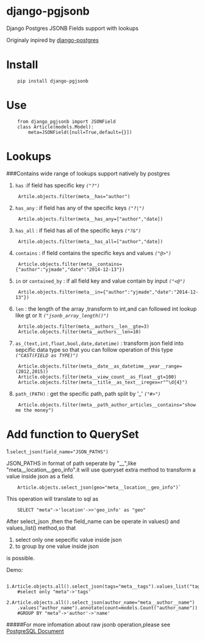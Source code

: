 # django-pgjsonb
Django Postgres JSONB Fields support with lookups

Originaly inpired by [django-postgres](https://bitbucket.org/schinckel/django-postgres/)

Install
=======
		pip install django-pgjsonb

Use
===
		from django_pgjsonb import JSONField
		class Article(models.Model):
			meta=JSONField([null=True,default={}])
			
Lookups
=======
###Contains wide range of lookups support natively by postgres

1. `has` :if field has specific key *`("?")`*

        Artile.objects.filter(meta__has="author")
2. `has_any` : if field has any of the specific keys *`("?|")`*

		Artile.objects.filter(meta__has_any=["author","date])
3. `has_all` : if field has all of the specific keys *`("?&")`*
		
		Artile.objects.filter(meta__has_all=["author","date])
4. `contains` : if field contains the specific keys and values *`("@>")`*

		Article.objects.filter(meta__contains={"author":"yjmade","date":"2014-12-13"})
5. `in` or `contained_by` : if all field key and value  contain by input *`("<@")`*

		Artile.objects.filter(meta__in={"author":"yjmade","date":"2014-12-13"})
6. `len` : the length of the array ,transform to int,and can followed int lookup like gt or lt *`("jsonb_array_length()")`*

		Artile.objects.filter(meta__authors__len__gte=3)
		Article.objects.filter(meta__authors__len=10)
7. `as_(text,int,float,bool,date,datetime)` : transform json field into sepcific data type so that you can follow operation of this type *`("CAST(FIELD as TYPE)")`*

		Article.objects.filter(meta__date__as_datetime__year__range=(2012,2015))
		Article.objects.filter(meta__view_count__as_float__gt=100)
		Article.objects.filter(meta__title__as_text__iregex=r"^\d{4}")
8. `path_(PATH)` : get the specific path, path split by '_' *`("#>")`*

		Article.objects.filter(meta__path_author_articles__contains="show me the money")

Add function to QuerySet
========================
1.`select_json(field_name="JSON_PATHS")`

JSON_PATHS in format of path seperate by "__",like "meta__location__geo_info".it will use queryset extra method to transform a value inside json as a field.
		
		Article.objects.select_json(geo="meta__location__geo_info")`
 This operation will translate to sql as 
 	
 		SELECT "meta"->'location'->>'geo_info' as "geo"
  After select_json ,then the field_name can be operate in values() and values_list() method,so that
  
  1. select only one sepecific value inside json
  2. to group by one value inside json
  
is possible.

Demo:

		1.Article.objects.all().select_json(tags="meta__tags").values_list("tags")
		#select only "meta"->'tags'
		2.Article.objects.all().select_json(author_name="meta__author__name")
		.values("author_name").annotate(count=models.Count("author_name"))
		#GROUP BY "meta"->'author'->'name'




#####For more infomation about raw jsonb operation,please see [PostgreSQL Document](http://www.postgresql.org/docs/9.4/static/functions-json.html)
